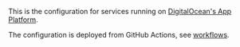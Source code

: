 This is the configuration for services running on [DigitalOcean's App Platform](https://www.digitalocean.com/products/app-platform/).

The configuration is deployed from GitHub Actions, see [workflows](/.github/workflows/).
